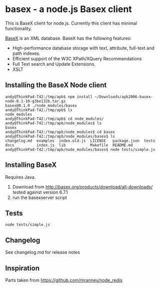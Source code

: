 basex - a node.js Basex client 
===========================

This is BaseX client for node.js. Currently this client has minimal functionality. 

[BaseX](http://basex.org/) is an XML database. BaseX has the following features:
 
* High-performance database storage with text, attribute, full-text and path indexes.
* Efficient support of the W3C XPath/XQuery Recommendations 
* Full Text search and Update Extensions.
* XSLT 

## Installing the BaseX Node client

	andy@ThinkPad-T42:/tmp/apb$ npm install ~/Downloads/apb2006-basex-node-0.1-10-g3be132b.tar.gz 
	basex@0.1.0 ./node_modules/basex 
	andy@ThinkPad-T42:/tmp/apb$ ls
	node_modules
	andy@ThinkPad-T42:/tmp/apb$ cd node_modules/
	andy@ThinkPad-T42:/tmp/apb/node_modules$ ls
	basex
	andy@ThinkPad-T42:/tmp/apb/node_modules$ cd basex
	andy@ThinkPad-T42:/tmp/apb/node_modules/basex$ ls
	changelog.md  examples  index.old.js  LICENSE   package.json  tests
	docs          index.js  lib           Makefile  README.md
	andy@ThinkPad-T42:/tmp/apb/node_modules/basex$ node tests/simple.js


## Installing BaseX
Requires Java.
1. Download from http://basex.org/products/download/all-downloads/
tested against version 6.7.1
1. run the basexserver script

## Tests
`node tests/simple.js`

## Changelog
See changelog.md for release notes

## Inspiration
Parts taken from https://github.com/mranney/node_redis
